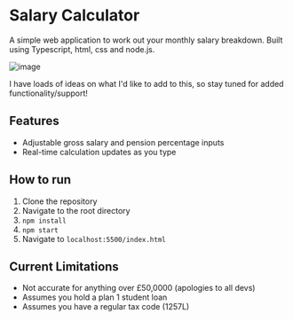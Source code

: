 # Salary Calculator

A simple web application to work out your monthly salary breakdown. Built using Typescript, html, css and node.js.

![image](https://user-images.githubusercontent.com/56300878/223563034-c6f2635c-2fa4-4f91-b76e-342a1bee0ecf.png)

I have loads of ideas on what I'd like to add to this, so stay tuned for added functionality/support!

## Features

- Adjustable gross salary and pension percentage inputs
- Real-time calculation updates as you type

## How to run

1. Clone the repository
2. Navigate to the root directory
3. `npm install`
4. `npm start`
5. Navigate to `localhost:5500/index.html`

## Current Limitations

- Not accurate for anything over £50,0000 (apologies to all devs)
- Assumes you hold a plan 1 student loan
- Assumes you have a regular tax code (1257L)
